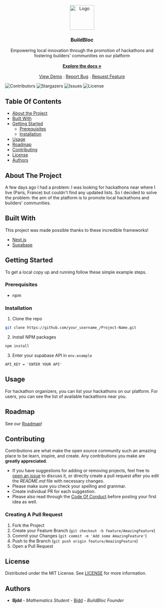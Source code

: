 <br/>
<p align="center">
  <a href="https://github.com/imbjdd/BuildBloc">
    <img src="public/favicon.ico" alt="Logo" width="80" height="80">
  </a>

  <h3 align="center">BuildBloc</h3>

  <p align="center">
     Empowering local innovation through the promotion of hackathons and fostering builders' communities on our platform 
    <br/>
    <br/>
    <a href="https://github.com/imbjdd/BuildBloc"><strong>Explore the docs »</strong></a>
    <br/>
    <br/>
    <a href="https://www.buildbloc.rocks/">View Demo</a>
    .
    <a href="https://github.com/imbjdd/BuildBloc/issues">Report Bug</a>
    .
    <a href="https://github.com/imbjdd/BuildBloc/issues">Request Feature</a>
  </p>
</p>

![Contributors](https://img.shields.io/github/contributors/imbjdd/BuildBloc?color=dark-green) ![Stargazers](https://img.shields.io/github/stars/imbjdd/BuildBloc?style=social) ![Issues](https://img.shields.io/github/issues/imbjdd/BuildBloc) ![License](https://img.shields.io/github/license/imbjdd/BuildBloc?) 

## Table Of Contents

* [About the Project](#about-the-project)
* [Built With](#built-with)
* [Getting Started](#getting-started)
  * [Prerequisites](#prerequisites)
  * [Installation](#installation)
* [Usage](#usage)
* [Roadmap](#roadmap)
* [Contributing](#contributing)
* [License](#license)
* [Authors](#authors)

## About The Project

A few days ago I had a problem: I was looking for hackathons near where I live (Paris, France) but couldn't find any updated lists. So I decided to solve the problem: the aim of the platform is to promote local hackathons and builders' communities.

## Built With

This project was made possible thanks to these incredible frameworks!

* [Next.js](https://nextjs.org/)
* [Supabase](https://supabase.com/)

## Getting Started

To get a local copy up and running follow these simple example steps.

### Prerequisites

* npm

### Installation

1. Clone the repo

```sh
git clone https://github.com/your_username_/Project-Name.git
```

2. Install NPM packages

```sh
npm install
```

3. Enter your supabase API in `env.example`

```env
API_KEY = 'ENTER YOUR API'
```

## Usage

For hackathon organizers, you can list your hackathons on our platform.
For users, you can see the list of available hackathons near you.

## Roadmap

See our [Roadmap](https://atom-caution-eb6.notion.site/aa6c615237a24b10a3b9a840a8eda931?v=64eef0256f2c49b5a7be3871165db388&pvs=4)!

## Contributing

Contributions are what make the open source community such an amazing place to be learn, inspire, and create. Any contributions you make are **greatly appreciated**.
* If you have suggestions for adding or removing projects, feel free to [open an issue](https://github.com/imbjdd/BuildBloc/issues/new) to discuss it, or directly create a pull request after you edit the *README.md* file with necessary changes.
* Please make sure you check your spelling and grammar.
* Create individual PR for each suggestion.
* Please also read through the [Code Of Conduct](https://github.com/imbjdd/BuildBloc/blob/main/CODE_OF_CONDUCT.md) before posting your first idea as well.

### Creating A Pull Request

1. Fork the Project
2. Create your Feature Branch (`git checkout -b feature/AmazingFeature`)
3. Commit your Changes (`git commit -m 'Add some AmazingFeature'`)
4. Push to the Branch (`git push origin feature/AmazingFeature`)
5. Open a Pull Request

## License

Distributed under the MIT License. See [LICENSE](https://github.com/imbjdd/BuildBloc/blob/main/LICENSE.md) for more information.

## Authors

* **Bjdd** - *Mathematics Student* - [Bjdd](https://github.com/imbjdd) - *BuildBloc Founder*
